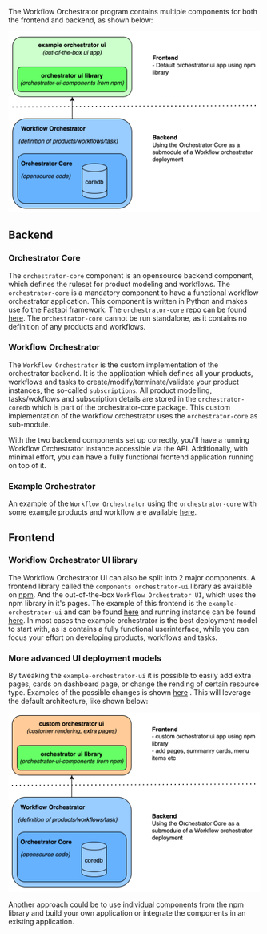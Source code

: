 The Workflow Orchestrator program contains multiple components for both the frontend and backend, as shown below:

![Screenshot](img/base-orchestrator-setup.png)

## Backend

### Orchestrator Core
The `orchestrator-core` component is an opensource backend component, which defines the ruleset for product modeling and workflows. The `orchestrator-core` is a mandatory component to have a functional workflow orchestrator application. This component is written in Python and makes use fo the Fastapi framework. The `orchestrator-core` repo can be found [here](https://github.com/workfloworchestrator/orchestrator-core). The `orchestrator-core` cannot be run standalone, as it contains no definition of any products and workflows.

### Workflow Orchestrator
The `Workflow Orchestrator` is the custom implementation of the orchestrator backend. It is the application which defines all your products, workflows and tasks to create/modify/terminate/validate your product instances, the so-called `subscriptions`. All product modelling, tasks/wokflows and subscription details are stored in the `orchestrator-coredb` which is part of the orchestrator-core package. This custom implementation of the workflow orchestrator uses the `orchestrator-core` as sub-module.

With the two backend components set up correctly, you'll have a running Workflow Orchestrator instance accessible via the API. Additionally, with minimal effort, you can have a fully functional frontend application running on top of it.

###  Example Orchestrator
An example of the `Workflow Orchestrator` using the `orchestrator-core` with some example products and workflow are available [here](https://github.com/workfloworchestrator/example-orchestrator).

## Frontend

### Workflow Orchestrator UI library
The Workflow Orchestrator UI can also be split into 2 major components. A frontend library called the `components orchestrator-ui` library as available on [npm](https://www.npmjs.com/package/@orchestrator-ui/orchestrator-ui-components). And the out-of-the-box `Workflow Orchestrator UI`, which uses the npm library in it's pages. The example of this frontend is the `example-orchestrator-ui` and can be found [here](https://github.com/workfloworchestrator/example-orchestrator-ui) and running instance can be found [here](https://demo.workfloworchestrator.org/). In most cases the example orchestrator is the best deployment model to start with, as is contains a fully functional userinterface, while you can focus your effort on developing products, workflows and tasks.

### More advanced UI deployment models
By tweaking the `example-orchestrator-ui` it is possible to easily add extra pages, cards on dashboard page, or change the rending of certain resource type. Examples of the possible changes is shown [here](architecture/orchestration/orchestration-ui) . This will leverage the default architecture, like shown below:

![Screenshot](img/custom-orchestrator-setup.png)

Another approach could be to use individual components from the npm library and build your own application or integrate the components in an existing application.
